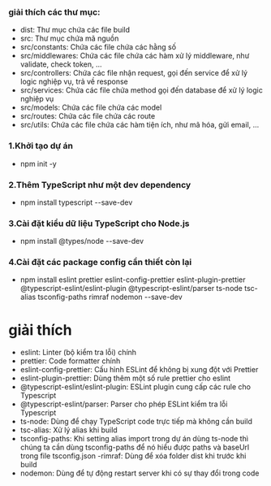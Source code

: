 ### giải thích các thư mục:

- dist: Thư mục chứa các file build
- src: Thư mục chứa mã nguồn
- src/constants: Chứa các file chứa các hằng số
- src/middlewares: Chứa các file chứa các hàm xử lý middleware, như validate, check token, ...
- src/controllers: Chứa các file nhận request, gọi đến service để xử lý logic nghiệp vụ, trả về response
- src/services: Chứa các file chứa method gọi đến database để xử lý logic nghiệp vụ
- src/models: Chứa các file chứa các model
- src/routes: Chứa các file chứa các route
- src/utils: Chứa các file chứa các hàm tiện ích, như mã hóa, gửi email, ...

### 1.Khởi tạo dự án
 - npm init -y
### 2.Thêm TypeScript như một dev dependency
- npm install typescript --save-dev
### 3.Cài đặt kiểu dữ liệu TypeScript cho Node.js
- npm install @types/node --save-dev
### 4.Cài đặt các package config cần thiết còn lại
- npm install eslint prettier eslint-config-prettier eslint-plugin-prettier @typescript-eslint/eslint-plugin @typescript-eslint/parser ts-node tsc-alias tsconfig-paths rimraf nodemon --save-dev

# giải thích
- eslint: Linter (bộ kiểm tra lỗi) chính
- prettier: Code formatter chính
- eslint-config-prettier: Cấu hình ESLint để không bị xung đột với Prettier
- eslint-plugin-prettier: Dùng thêm một số rule prettier cho eslint
- @typescript-eslint/eslint-plugin: ESLint plugin cung cấp các rule cho Typescript
- @typescript-eslint/parser: Parser cho phép ESLint kiểm tra lỗi Typescript
- ts-node: Dùng để chạy TypeScript code trực tiếp mà không cần build
- tsc-alias: Xử lý alias khi build
- tsconfig-paths: Khi setting alias import trong dự án dùng ts-node thì chúng ta cần dùng tsconfig-paths để nó hiểu được paths và baseUrl trong file tsconfig.json
-rimraf: Dùng để xóa folder dist khi trước khi build
- nodemon: Dùng để tự động restart server khi có sự thay đổi trong code
